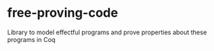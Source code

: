 # free-proving-code
Library to model effectful programs and prove properties about these programs in Coq
